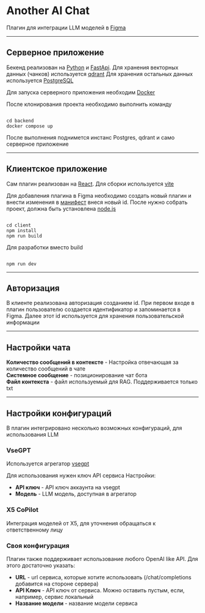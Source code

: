 # Another AI Chat

Плагин для интеграции LLM моделей в [Figma](https://qdrant.tech/)
****

## Серверное приложение
Бекенд реализован на [Python](https://www.python.org/) и [FastApi](https://fastapi.tiangolo.com/).
Для хранения векторных данных (чанков) используется [qdrant](https://qdrant.tech/)
Для хранения остальных данных используется [PostgreSQL](https://www.postgresql.org/)

Для запуска серверного приложения необходим [Docker](https://www.docker.com/)

После клонирования проекта необходимо выполнить команду
```shell

cd backend
docker compose up
```

После выполнения поднимется инстанс Postgres, qdrant и само серверное приложение
****

## Клиентское приложение
Сам плагин реализован на [React](https://react.dev/). Для сборки используется [vite](https://vite.dev/)

Для добавления плагина в Figma необходимо создать новый плагин и внести изменения в [манифест](/client/figma.manifest.ts) внеся новый id.
После нужно собрать проект, должна быть установлена [node.js](https://nodejs.org)
```shell

cd client
npm install
npm run build
```

Для разработки вместо build
```shell

npm run dev
```

****
## Авторизация
В клиенте реализована авторизация созданием id. При первом входе в плагин пользователю создается идентификатор и запоминается в Figma. Далее этот id используется для хранения пользовательской информации
****

## Настройки чата
**Количество сообщений в контексте** - Настройка отвечающая за количество сообщений в чате  
**Системное сообщение** - позиционирование чат бота  
**Файл контекста** - файл используемый для RAG. Поддерживается только txt
****

## Настройки конфигураций
В плагин интегрировано несколько возможных конфигураций, для использования LLM

### VseGPT
Используется агрегатор [vsegpt](https://vsegpt.ru/)  

Для использования нужен ключ API сервиса
Настройки: 
- **API ключ** - API ключ аккаунта на vsegpt
- **Модель** - LLM модель, доступная в агрегатор

### X5 CoPilot
Интеграция моделей от X5, для уточнения обращаться к ответственному лицу

### Своя конфигурация
Плагин также поддерживает использование любого OpenAI like API. Для этого достаточно указать:
 - **URL** - url сервиса, которые хотите использовать (/chat/completions добавится на стороне сервера)
 - **API Ключ** - API ключ от сервиса. Можно оставить пустым, если, например, сервис локальный
 - **Название модели** - название модели сервиса

